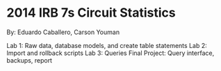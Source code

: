# 2014 IRB 7s Circuit Statistics
By: Eduardo Caballero, Carson Youman

Lab 1: Raw data, database models, and create table statements
Lab 2: Import and rollback scripts
Lab 3: Queries
Final Project: Query interface, backups, report 


